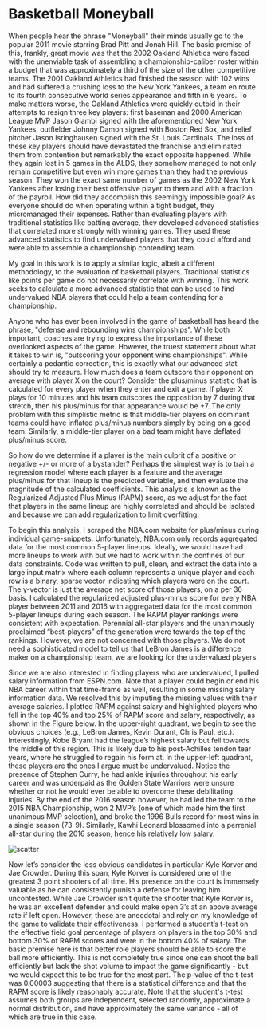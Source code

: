 # Basketball Moneyball

When people hear the phrase "Moneyball" their minds usually go to the popular 2011 movie starring Brad Pitt and Jonah Hill. The basic premise of this, frankly, great movie was that the 2002 Oakland Athletics were faced with the unenviable task of assembling a championship-caliber roster within a budget that was approximately a third of the size of the other competitive teams. The 2001 Oakland Athletics had finished the season with 102 wins and had suffered a crushing loss to the New York Yankees, a team en route to its fourth consecutive world series appearance and fifth in 6 years. To make matters worse, the Oakland Athletics were quickly outbid in their attempts to resign three key players: first baseman and 2000 American League MVP Jason Giambi signed with the aforementioned New York Yankees, outfielder Johnny Damon signed with Boston Red Sox, and relief pitcher Jason Isringhausen signed with the St. Louis Cardinals. The loss of these key players should have devastated the franchise and eliminated them from contention but remarkably the exact opposite happened. While they again lost in 5 games in the ALDS, they somehow managed to not only remain competitive but even win more games than they had the previous season. They won the exact same number of games as the 2002 New York Yankees after losing their best offensive player to them and with a fraction of the payroll. How did they accomplish this seemingly impossible goal? As everyone should do when operating within a tight budget, they micromanaged their expenses. Rather than evaluating players with traditional statistics like batting average, they developed advanced statistics that correlated more strongly with winning games. They used these advanced statistics to find undervalued players that they could afford and were able to assemble a championship contending team.

My goal in this work is to apply a similar logic, albeit a different methodology, to the evaluation of basketball players. Traditional statistics like points per game do not necessarily correlate with winning. This work seeks to calculate a more advanced statistic that can be used to find undervalued NBA players that could help a team contending for a championship. 

Anyone who has ever been involved in the game of basketball has heard the phrase, "defense and rebounding wins championships". While both important, coaches are trying to express the importance of these overlooked aspects of the game. However, the truest statement about what it takes to win is, "outscoring your opponent wins championships". While certainly a pedantic correction, this is exactly what our advanced stat should try to measure. How much does a team outscore their opponent on average with player X on the court? Consider the plus/minus statistic that is calculated for every player when they enter and exit a game. If player X plays for 10 minutes and his team outscores the opposition by 7 during that stretch, then his plus/minus for that appearance would be +7. The only problem with this simplistic metric is that middle-tier players on dominant teams could have inflated plus/minus numbers simply by being on a good team. Similarly, a middle-tier player on a bad team might have deflated plus/minus score. 

So how do we determine if a player is the main culprit of a positive or negative +/- or more of a bystander? Perhaps the simplest way is to train a regression model where each player is a feature and the average plus/minus for that lineup is the predicted variable, and then evaluate the magnitude of the calculated coefficients. This analysis is known as the Regularized Adjusted Plus Minus (RAPM) score, as we adjust for the fact that players in the same lineup are highly correlated and should be isolated and because we can add regularization to limit overfitting. 

To begin this analysis, I scraped the NBA.com website for plus/minus during individual game-snippets. Unfortunately, NBA.com only records aggregated data for the most common 5-player lineups. Ideally, we would have had more lineups to work with but we had to work within the confines of our data constraints. Code was written to pull, clean, and extract the data into a large input matrix where each column represents a unique player and each row is a binary, sparse vector indicating which players were on the court. The y-vector is just the average net score of those players, on a per 36 basis. I calculated the regularized adjusted plus-minus score for every NBA player between 2011 and 2016 with aggregated data for the most common 5-player lineups during each season. The RAPM player rankings were consistent with expectation. Perennial all-star players and the unanimously proclaimed “best-players” of the generation were towards the top of the rankings. However, we are not concerned with those players. We do not need a sophisticated model to tell us that LeBron James is a difference maker on a championship team, we are looking for the undervalued players. 

Since we are also interested in finding players who are undervalued, I pulled salary information from ESPN.com. Note that a player could begin or end his NBA career within that time-frame as well, resulting in some missing salary information data. We resolved this by imputing the missing values with their average salaries. I plotted RAPM against salary and highlighted players who fell in the top 40% and top 25% of RAPM score and salary, respectively, as shown in the Figure below. In the upper-right quadrant, we begin to see the obvious choices (e.g., LeBron James, Kevin Durant, Chris Paul, etc.). Interestingly, Kobe Bryant had the league’s highest salary but fell towards the middle of this region. This is likely due to his post-Achilles tendon tear years, where he struggled to regain his form at. In the upper-left quadrant, these players are the ones I argue must be undervalued. Notice the presence of Stephen Curry, he had ankle injuries throughout his early career and was underpaid as the Golden State Warriors were unsure whether or not he would ever be able to overcome these debilitating injuries. By the end of the 2016 season however, he had led the team to the 2015 NBA Championship, won 2 MVP’s (one of which made him the first unanimous MVP selection), and broke the 1996 Bulls record for most wins in a single season (73-9). Similarly, Kawhi Leonard blossomed into a perrenial all-star during the 2016 season, hence his relatively low salary. 



![scatter](https://user-images.githubusercontent.com/37279371/200469105-a2c32a73-ed63-4c87-9e6c-1e8b87c59031.png)




Now let’s consider the less obvious candidates in particular Kyle Korver and Jae Crowder. During this span, Kyle Korver is considered one of the greatest 3 point shooters of all time. His presence on the court is immensely valuable as he can consistently punish a defense for leaving him uncontested. While Jae Crowder isn’t quite the shooter that Kyle Korver is, he was an excellent defender and could make open 3’s at an above average rate if left open. However, these are anecdotal and rely on my knowledge of the game to validate their effectiveness. I performed a student’s t-test on the effective field goal percentage of players on players in the top 30% and bottom 30% of RAPM scores and were in the bottom 40% of salary. The basic premise here is that better role players should be able to score the ball more efficiently. This is not completely true since one can shoot the ball efficiently but lack the shot volume to impact the game significantly -  but we would expect this to be true for the most part. The p-value of the t-test was 0.00003 suggesting that there is a statistical difference and that the RAPM score is likely reasonably accurate. Note that the student's t-test assumes both groups are independent, selected randomly, approximate a normal distribution, and have approximately the same variance - all of which are true in this case.  




